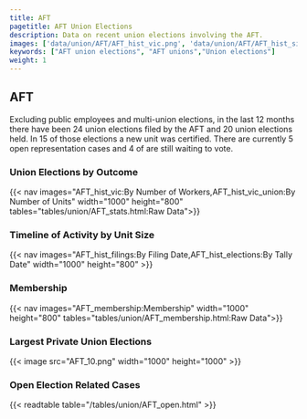 ```yaml
---
title: AFT
pagetitle: AFT Union Elections
description: Data on recent union elections involving the AFT.
images: ['data/union/AFT/AFT_hist_vic.png', 'data/union/AFT/AFT_hist_size.png', 'data/union/AFT/AFT_10.png']
keywords: ["AFT union elections", "AFT unions","Union elections"]
weight: 1
---
```

##  AFT

Excluding public employees and multi-union elections, in the last 12 months there have been 24 union elections filed by the AFT and 20 union elections held. In 15 of those elections a new unit was certified. There are currently 5 open representation cases and 4 of are still waiting to vote.

### Union Elections by Outcome
{{< nav images="AFT_hist_vic:By Number of Workers,AFT_hist_vic_union:By Number of Units" width="1000" height="800" tables="tables/union/AFT_stats.html:Raw Data">}}

### Timeline of Activity by Unit Size
{{< nav images="AFT_hist_filings:By Filing Date,AFT_hist_elections:By Tally Date" width="1000" height="800" >}}

### Membership
{{< nav images="AFT_membership:Membership" width="1000" height="800" tables="tables/union/AFT_membership.html:Raw Data">}}

### Largest Private Union Elections
{{< image src="AFT_10.png" width="1000" height="1000"  >}}

### Open Election Related Cases
{{< readtable table="/tables/union/AFT_open.html" >}}

